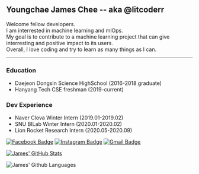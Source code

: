 ## Youngchae James Chee -- aka @litcoderr
Welcome fellow developers. <br>
I am interrested in machine learning and mlOps.<br>
My goal is to contribute to a machine learning project that can give interresting and positive impact to its users. <br>
Overall, I love coding and try to learn as many things as I can. <br>

-----------------------------------------------------------------------------------------
### Education
- Daejeon Dongsin Science HighSchool (2016-2018 graduate)
- Hanyang Tech CSE freshman (2019-current)

### Dev Experience
- Naver Clova Winter Intern (2019.01-2019.02)
- SNU BILab Winter Intern (2020.01-2020.02)
- Lion Rocket Research Intern (2020.05-2020.09)

[![Facebook Badge](https://img.shields.io/badge/-Facebook-3b5998?style=flat-square&logo=facebook&logoColor=white&link=https://www.facebook.com/litcoderr)](https://www.facebook.com/litcoderr)
[![Instagram Badge](https://img.shields.io/badge/-Instagram-8a3ab9?style=flat-square&logo=facebook&logoColor=white&link=https://www.instagram.com/jcheeeeee_z)](https://www.instagram.com/jcheeeeee_z)
[![Gmail Badge](https://img.shields.io/badge/-Gmail-B23121?style=flat-square&logo=facebook&logoColor=white&link=mailto:litcoderr@gmail.com)](mailto:litcoderr@gmail.com)

[![James' GitHub Stats](https://github-readme-stats.vercel.app/api?username=litcoderr&theme=vue-dark)](https://github.com/litcoderr)

![James' Github Languages](https://github-readme-stats.vercel.app/api/top-langs/?username=litcoderr&theme=blue-green)
